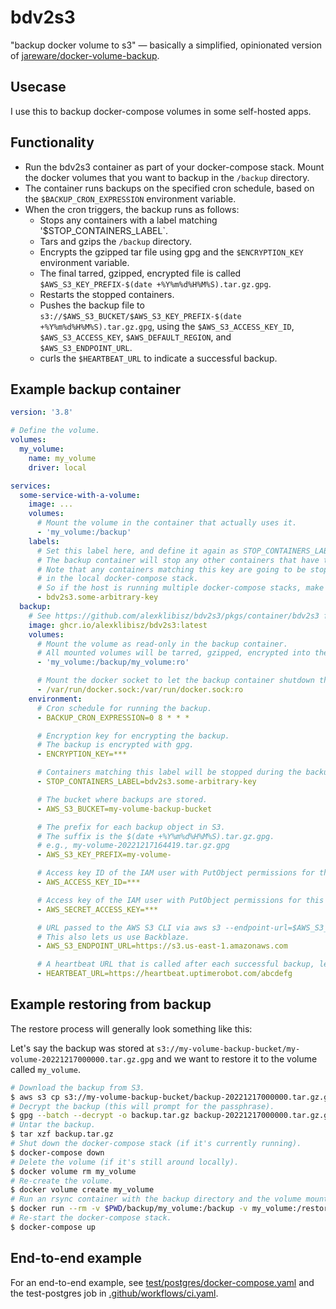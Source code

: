 # bdv2s3

"backup docker volume to s3" — basically a simplified, opinionated version of [jareware/docker-volume-backup](https://github.com/jareware/docker-volume-backup).

## Usecase

I use this to backup docker-compose volumes in some self-hosted apps.

## Functionality

* Run the bdv2s3 container as part of your docker-compose stack. Mount the docker volumes that you want to backup in the `/backup` directory.
* The container runs backups on the specified cron schedule, based on the `$BACKUP_CRON_EXPRESSION` environment variable.
* When the cron triggers, the backup runs as follows:
    * Stops any containers with a label matching '$STOP_CONTAINERS_LABEL`.
    * Tars and gzips the `/backup` directory.
    * Encrypts the gzipped tar file using gpg and the `$ENCRYPTION_KEY` environment variable.
    * The final tarred, gzipped, encrypted file is called `$AWS_S3_KEY_PREFIX-$(date +%Y%m%d%H%M%S).tar.gz.gpg`.
    * Restarts the stopped containers.
    * Pushes the backup file to `s3://$AWS_S3_BUCKET/$AWS_S3_KEY_PREFIX-$(date +%Y%m%d%H%M%S).tar.gz.gpg`, using the `$AWS_S3_ACCESS_KEY_ID`, `$AWS_S3_ACCESS_KEY`, `$AWS_DEFAULT_REGION`, and `$AWS_S3_ENDPOINT_URL`.
    * curls the `$HEARTBEAT_URL` to indicate a successful backup.

## Example backup container

```yaml
version: '3.8'

# Define the volume.
volumes:
  my_volume:
    name: my_volume
    driver: local

services:
  some-service-with-a-volume:
    image: ...
    volumes:
      # Mount the volume in the container that actually uses it.
      - 'my_volume:/backup'
    labels:
      # Set this label here, and define it again as STOP_CONTAINERS_LABEL for the backup container.
      # The backup container will stop any other containers that have this label.
      # Note that any containers matching this key are going to be stopped, not just containers
      # in the local docker-compose stack.
      # So if the host is running multiple docker-compose stacks, make this label unique.
      - bdv2s3.some-arbitrary-key
  backup:
    # See https://github.com/alexklibisz/bdv2s3/pkgs/container/bdv2s3 for specific tags
    image: ghcr.io/alexklibisz/bdv2s3:latest
    volumes:
      # Mount the volume as read-only in the backup container.
      # All mounted volumes will be tarred, gzipped, encrypted into the same archive.
      - 'my_volume:/backup/my_volume:ro'

      # Mount the docker socket to let the backup container shutdown the service container.
      - /var/run/docker.sock:/var/run/docker.sock:ro
    environment:
      # Cron schedule for running the backup.
      - BACKUP_CRON_EXPRESSION=0 8 * * *

      # Encryption key for encrypting the backup.
      # The backup is encrypted with gpg.
      - ENCRYPTION_KEY=***

      # Containers matching this label will be stopped during the backup.
      - STOP_CONTAINERS_LABEL=bdv2s3.some-arbitrary-key

      # The bucket where backups are stored.
      - AWS_S3_BUCKET=my-volume-backup-bucket

      # The prefix for each backup object in S3.
      # The suffix is the $(date +%Y%m%d%H%M%S).tar.gz.gpg.
      # e.g., my-volume-20221217164419.tar.gz.gpg
      - AWS_S3_KEY_PREFIX=my-volume-

      # Access key ID of the IAM user with PutObject permissions for this bucket.
      - AWS_ACCESS_KEY_ID=***

      # Access key of the IAM user with PutObject permissions for this bucket.
      - AWS_SECRET_ACCESS_KEY=***

      # URL passed to the AWS S3 CLI via aws s3 --endpoint-url=$AWS_S3_ENDPOINT_URL
      # This also lets us use Backblaze.
      - AWS_S3_ENDPOINT_URL=https://s3.us-east-1.amazonaws.com

      # A heartbeat URL that is called after each successful backup, letting us monitor and alert on the backup.
      - HEARTBEAT_URL=https://heartbeat.uptimerobot.com/abcdefg


```

## Example restoring from backup

The restore process will generally look something like this:

Let's say the backup was stored at `s3://my-volume-backup-bucket/my-volume-20221217000000.tar.gz.gpg` and we want to restore it to the volume called `my_volume`.

```bash
# Download the backup from S3.
$ aws s3 cp s3://my-volume-backup-bucket/backup-20221217000000.tar.gz.gpg .
# Decrypt the backup (this will prompt for the passphrase).
$ gpg --batch --decrypt -o backup.tar.gz backup-20221217000000.tar.gz.gpg
# Untar the backup.
$ tar xzf backup.tar.gz
# Shut down the docker-compose stack (if it's currently running).
$ docker-compose down
# Delete the volume (if it's still around locally).
$ docker volume rm my_volume
# Re-create the volume.
$ docker volume create my_volume
# Run an rsync container with the backup directory and the volume mounted to restore the backup.
$ docker run --rm -v $PWD/backup/my_volume:/backup -v my_volume:/restore eeacms/rsync:2.4 rsync -az /backup/ /restore/
# Re-start the docker-compose stack.
$ docker-compose up
```

## End-to-end example

For an end-to-end example, see [test/postgres/docker-compose.yaml](./test/postgres/docker-compose.yaml) and the test-postgres job in [.github/workflows/ci.yaml](.github/workflows/ci.yaml).
